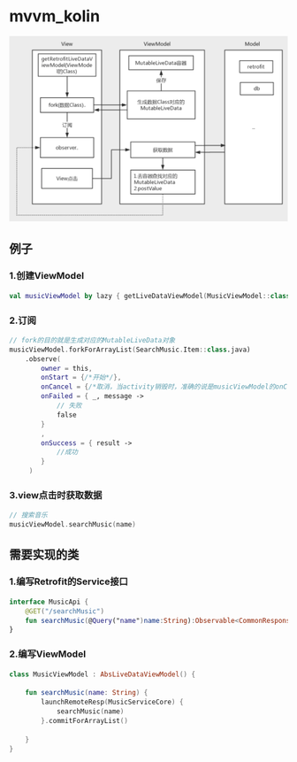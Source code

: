 # mvvm_kolin

![mvvm_kolin.png](./assets/mvvm_kotlin.png)

## 例子
### 1.创建ViewModel
```kotlin
val musicViewModel by lazy { getLiveDataViewModel(MusicViewModel::class.java) }
```
    

### 2.订阅
```kotlin
// fork的目的就是生成对应的MutableLiveData对象
musicViewModel.forkForArrayList(SearchMusic.Item::class.java)
    .observe(
        owner = this,
        onStart = {/*开始*/},
        onCancel = {/*取消，当activity销毁时，准确的说是musicViewModel的onCleared()触发时*/},
        onFailed = { _, message ->
            // 失败
            false
        }
        ,
        onSuccess = { result ->
            //成功
        }
     )
```

### 3.view点击时获取数据
```kotlin
// 搜索音乐
musicViewModel.searchMusic(name)
```

## 需要实现的类
### 1.编写Retrofit的Service接口
```kotlin
interface MusicApi {
    @GET("/searchMusic")
    fun searchMusic(@Query("name")name:String):Observable<CommonResponse<ArrayList<SearchMusic.Item>>>
}
```
### 2.编写ViewModel
```kotlin
class MusicViewModel : AbsLiveDataViewModel() {

    fun searchMusic(name: String) {
        launchRemoteResp(MusicServiceCore) {
            searchMusic(name)
        }.commitForArrayList()

    }
}
```
